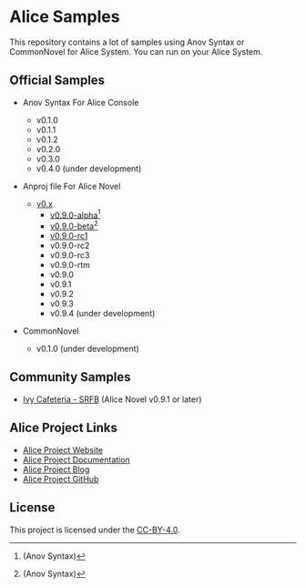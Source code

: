 # Alice Samples

This repository contains a lot of samples using Anov Syntax or CommonNovel for Alice System. You can run on your Alice System.

## Official Samples

- Anov Syntax For Alice Console
  - v0.1.0
  - v0.1.1
  - v0.1.2
  - v0.2.0
  - v0.3.0
  - v0.4.0 (under development)

- Anproj file For Alice Novel
  - [v0.x](v0.x)
    - [v0.9.0-alpha](v0.x/v0.9.0-alpha/main.anov)[^anov]
    - [v0.9.0-beta](v0.x/v0.9.0-beta/main.anov)[^anov]
    - [v0.9.0-rc1](v0.x/v0.9.0-rc1/)
    - v0.9.0-rc2
    - v0.9.0-rc3
    - v0.9.0-rtm
    - v0.9.0
    - v0.9.1
    - v0.9.2
    - v0.9.3
    - v0.9.4 (under development)

- CommonNovel
  - v0.1.0 (under development)

[^anov]: (Anov Syntax)

## Community Samples

- [Ivy Cafeteria - SRFB](https://github.com/ivycafe/srfb/tree/main/src) (Alice Novel v0.9.1 or later)

## Alice Project Links

- [Alice Project Website](https://alicenovel.web.app)
- [Alice Project Documentation](https://alicenovel.web.app/en/docs)
- [Alice Project Blog](https://alicenovel.web.app/en/blog)
- [Alice Project GitHub](https://github.com/alicenovel)

## License

This project is licensed under the [CC-BY-4.0](./LICENSE).
